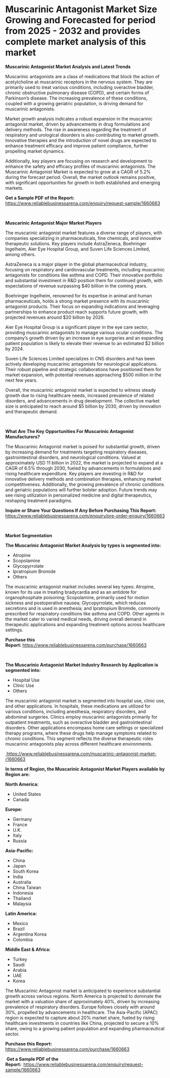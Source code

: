 <p><h1>Muscarinic Antagonist Market Size Growing and Forecasted for period from 2025 - 2032 and provides complete market analysis of this market</h1></p><p><strong>Muscarinic Antagonist Market Analysis and Latest Trends</strong></p>
<p><p>Muscarinic antagonists are a class of medications that block the action of acetylcholine at muscarinic receptors in the nervous system. They are primarily used to treat various conditions, including overactive bladder, chronic obstructive pulmonary disease (COPD), and certain forms of Parkinson’s disease. The increasing prevalence of these conditions, coupled with a growing geriatric population, is driving demand for muscarinic antagonists.</p><p>Market growth analysis indicates a robust expansion in the muscarinic antagonist market, driven by advancements in drug formulations and delivery methods. The rise in awareness regarding the treatment of respiratory and urological disorders is also contributing to market growth. Innovative therapies and the introduction of novel drugs are expected to enhance treatment efficacy and improve patient compliance, further propelling market dynamics.</p><p>Additionally, key players are focusing on research and development to enhance the safety and efficacy profiles of muscarinic antagonists. The Muscarinic Antagonist Market is expected to grow at a CAGR of 5.2% during the forecast period. Overall, the market outlook remains positive, with significant opportunities for growth in both established and emerging markets.</p></p>
<p><strong>Get a Sample PDF of the Report:&nbsp;</strong> <a href="https://www.reliablebusinessarena.com/enquiry/request-sample/1660663?utm_campaign=3257&utm_medium=2&utm_source=Github&utm_content=ia&utm_term=19042025&utm_id=muscarinic-antagonist">https://www.reliablebusinessarena.com/enquiry/request-sample/1660663</a></p>
<p>&nbsp;</p>
<p><strong>Muscarinic Antagonist Major Market Players</strong></p>
<p><p>The muscarinic antagonist market features a diverse range of players, with companies specializing in pharmaceuticals, fine chemicals, and innovative therapeutic solutions. Key players include AstraZeneca, Boehringer Ingelheim, Aier Eye Hospital Group, and Suven Life Sciences Limited, among others.</p><p>AstraZeneca is a major player in the global pharmaceutical industry, focusing on respiratory and cardiovascular treatments, including muscarinic antagonists for conditions like asthma and COPD. Their innovative portfolio and substantial investment in R&D position them for continued growth, with expectations of revenue surpassing $40 billion in the coming years.</p><p>Boehringer Ingelheim, renowned for its expertise in animal and human pharmaceuticals, holds a strong market presence with its muscarinic antagonist products. Their focus on expanding indications and leveraging partnerships to enhance product reach supports future growth, with projected revenues around $20 billion by 2026.</p><p>Aier Eye Hospital Group is a significant player in the eye care sector, providing muscarinic antagonists to manage various ocular conditions. The company’s growth driven by an increase in eye surgeries and an expanding patient population is likely to elevate their revenue to an estimated $2 billion by 2024.</p><p>Suven Life Sciences Limited specializes in CNS disorders and has been actively developing muscarinic antagonists for neurological applications. Their robust pipeline and strategic collaborations have positioned them for market expansion, with potential revenues approaching $500 million in the next few years.</p><p>Overall, the muscarinic antagonist market is expected to witness steady growth due to rising healthcare needs, increased prevalence of related disorders, and advancements in drug development. The collective market size is anticipated to reach around $5 billion by 2030, driven by innovation and therapeutic demand.</p></p>
<p>&nbsp;</p>
<p><strong>What Are The Key Opportunities For Muscarinic Antagonist Manufacturers?</strong></p>
<p><p>The Muscarinic Antagonist market is poised for substantial growth, driven by increasing demand for treatments targeting respiratory diseases, gastrointestinal disorders, and neurological conditions. Valued at approximately USD 11 billion in 2022, the market is projected to expand at a CAGR of 6.5% through 2030, fueled by advancements in formulations and rising healthcare expenditure. Key players are investing in R&D for innovative delivery methods and combination therapies, enhancing market competitiveness. Additionally, the growing prevalence of chronic conditions and geriatric populations will further bolster adoption. Future trends may see rising utilization in personalized medicine and digital therapeutics, reshaping treatment paradigms.</p></p>
<p><strong>Inquire or Share Your Questions If Any Before Purchasing This Report:</strong> <a href="https://www.reliablebusinessarena.com/enquiry/pre-order-enquiry/1660663?utm_campaign=3257&utm_medium=2&utm_source=Github&utm_content=ia&utm_term=19042025&utm_id=muscarinic-antagonist">https://www.reliablebusinessarena.com/enquiry/pre-order-enquiry/1660663</a></p>
<p>&nbsp;</p>
<p><strong>Market Segmentation</strong></p>
<p><strong>The Muscarinic Antagonist Market Analysis by types is segmented into:</strong></p>
<p><ul><li>Atropine</li><li>Scopolamine</li><li>Glycopyrrolate</li><li>Ipratropium Bromide</li><li>Others</li></ul></p>
<p><p>The muscarinic antagonist market includes several key types: Atropine, known for its use in treating bradycardia and as an antidote for organophosphate poisoning; Scopolamine, primarily used for motion sickness and postoperative nausea; Glycopyrrolate, which reduces secretions and is used in anesthesia; and Ipratropium Bromide, commonly prescribed for respiratory conditions like asthma and COPD. Other agents in the market cater to varied medical needs, driving overall demand in therapeutic applications and expanding treatment options across healthcare settings.</p></p>
<p><strong>Purchase this Report:&nbsp;</strong><a href="https://www.reliablebusinessarena.com/purchase/1660663?utm_campaign=3257&utm_medium=2&utm_source=Github&utm_content=ia&utm_term=19042025&utm_id=muscarinic-antagonist">https://www.reliablebusinessarena.com/purchase/1660663</a></p>
<p>&nbsp;</p>
<p><strong>The Muscarinic Antagonist Market Industry Research by Application is segmented into:</strong></p>
<p><ul><li>Hospital Use</li><li>Clinic Use</li><li>Others</li></ul></p>
<p><p>The muscarinic antagonist market is segmented into hospital use, clinic use, and other applications. In hospitals, these medications are utilized for various conditions, including anesthesia, respiratory disorders, and abdominal surgeries. Clinics employ muscarinic antagonists primarily for outpatient treatments, such as overactive bladder and gastrointestinal disorders. Other applications encompass home care settings or specialized therapy programs, where these drugs help manage symptoms related to chronic conditions. This segment reflects the diverse therapeutic roles muscarinic antagonists play across different healthcare environments.</p></p>
<p><a href="https://www.reliablebusinessarena.com/muscarinic-antagonist-market-r1660663?utm_campaign=3257&utm_medium=2&utm_source=Github&utm_content=ia&utm_term=19042025&utm_id=muscarinic-antagonist">&nbsp;https://www.reliablebusinessarena.com/muscarinic-antagonist-market-r1660663</a></p>
<p><strong>In terms of Region, the Muscarinic Antagonist Market Players available by Region are:</strong></p>
<p>
    <p> <strong> North America: </strong>
        <ul>
            <li>United States</li>
            <li>Canada</li>
        </ul>
        </p> 
    <p> <strong> Europe: </strong>
        <ul>
            <li>Germany</li>
            <li>France</li>
            <li>U.K.</li>
            <li>Italy</li>
            <li>Russia</li>
        </ul>
        </p> 
    <p> <strong> Asia-Pacific: </strong>
        <ul>
            <li>China</li>
            <li>Japan</li>
            <li>South Korea</li>
            <li>India</li>
            <li>Australia</li>
            <li>China Taiwan</li>
            <li>Indonesia</li>
            <li>Thailand</li>
            <li>Malaysia</li>
        </ul>
        </p> 
    <p> <strong> Latin America: </strong>
        <ul>
            <li>Mexico</li>
            <li>Brazil</li>
            <li>Argentina Korea</li>
            <li>Colombia</li>
        </ul>
        </p> 
    <p> <strong> Middle East & Africa: </strong>
        <ul>
            <li>Turkey</li>
            <li>Saudi</li>
            <li>Arabia</li>
            <li>UAE</li>
            <li>Korea</li>
        </ul>
    </p>
    </p>
<p><p>The Muscarinic Antagonist market is anticipated to experience substantial growth across various regions. North America is projected to dominate the market with a valuation share of approximately 40%, driven by increasing prevalence of respiratory disorders. Europe follows closely with around 30%, propelled by advancements in healthcare. The Asia-Pacific (APAC) region is expected to capture about 20% market share, fueled by rising healthcare investments in countries like China, projected to secure a 10% share, owing to a growing patient population and expanding pharmaceutical sector.</p></p>
<p><strong>Purchase this Report: </strong><a href="https://www.reliablebusinessarena.com/purchase/1660663?utm_campaign=3257&utm_medium=2&utm_source=Github&utm_content=ia&utm_term=19042025&utm_id=muscarinic-antagonist">https://www.reliablebusinessarena.com/purchase/1660663</a></p>
<p>&nbsp;<strong>Get a Sample PDF of the Report:&nbsp;&nbsp;</strong><a href="https://www.reliablebusinessarena.com/enquiry/request-sample/1660663?utm_campaign=3257&utm_medium=2&utm_source=Github&utm_content=ia&utm_term=19042025&utm_id=muscarinic-antagonist">https://www.reliablebusinessarena.com/enquiry/request-sample/1660663</a></p>
<p><strong></strong></p>
<p><p></p><p></p><p></p></p>